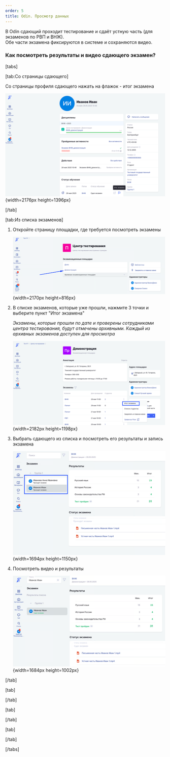 ```yaml
---
order: 5
title: Odin. Просмотр данных
---
```


В  Odin сдающий проходит тестирование и сдаёт устную часть (для экзаменов по РВП и ВНЖ). \
Обе части экзамена фиксируются в системе и сохраняются видео.

### Как посмотреть результаты и видео сдающего экзамен?

[tabs]

[tab:Со страницы сдающего]

Со страницы профиля сдающего нажать на флажок - итог экзамена

![](./odin-prosmotr-dannykh-5.png){width=2176px height=1396px}

[/tab]

[tab:Из списка экзаменов]

1. Откройте страницу площадки, где требуется посмотреть экзамены

   ![](./odin-prosmotr-dannykh.png){width=2170px height=816px}

2. В списке экзаменов, которые уже прошли, нажмите 3 точки и выберите пункт "Итог экзамена"

   *Экзамены, которые прошли по дате и проверены сотрудниками центра тестирования, будут отмечены архивными. Каждый из архивных экзаменов доступен для просмотра*

   ![](./odin-prosmotr-dannykh-2.png){width=2182px height=1198px}

3. Выбрать сдающего из списка и посмотреть его результаты и запись экзамена

   ![](./odin-prosmotr-dannykh-3.png){width=1694px height=1150px}

4. Посмотреть видео и результаты

   ![](./odin-prosmotr-dannykh-4.png){width=1684px height=1002px}

[/tab]

[tab]



[/tab]

[tab]



[/tab]

[tab]



[/tab]

[/tabs]